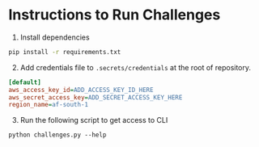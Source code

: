 # Instructions to Run Challenges

1. Install dependencies

```sh
pip install -r requirements.txt
```

2. Add credentials file to `.secrets/credentials` at the root of repository.

```ini
[default]
aws_access_key_id=ADD_ACCESS_KEY_ID_HERE
aws_secret_access_key=ADD_SECRET_ACCESS_KEY_HERE
region_name=af-south-1
```

3. Run the following script to get access to CLI

```
python challenges.py --help
```
